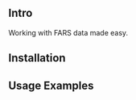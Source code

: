 
<!-- README.md is generated from README.Rmd. Please edit that file -->
Intro
-----

Working with FARS data made easy.

Installation
------------

Usage Examples
--------------
